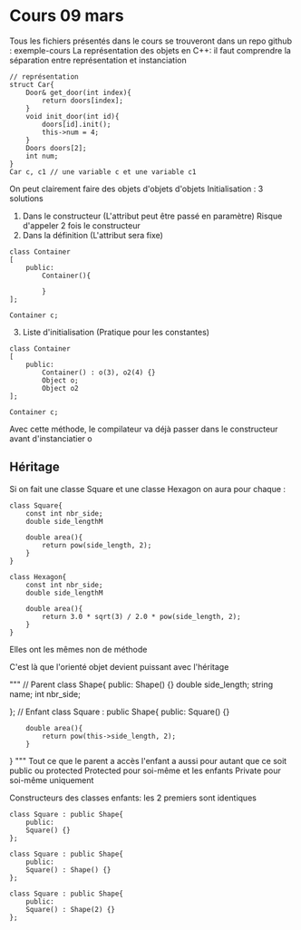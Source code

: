 # Cours 09 mars 
Tous les fichiers présentés dans le cours se trouveront dans un repo github : exemple-cours
La représentation des objets en C++:
il faut comprendre la séparation entre représentation et instanciation
```
// représentation
struct Car{
    Door& get_door(int index){
        return doors[index];
    }
    void init_door(int id){
        doors[id].init();
        this->num = 4;
    }
    Doors doors[2];
    int num;
}
Car c, c1 // une variable c et une variable c1
```
On peut clairement faire des objets d'objets d'objets
Initialisation : 3 solutions
1) Dans le constructeur (L'attribut peut être passé en paramètre)
    Risque d'appeler 2 fois le constructeur
2) Dans la définition (L'attribut sera fixe)
```
class Container
[
    public:
        Container(){

        }
];

Container c;
```
3) Liste d'initialisation (Pratique pour les constantes)
```
class Container
[
    public:
        Container() : o(3), o2(4) {}
        Object o;
        Object o2
];

Container c;
```
Avec cette méthode, le compilateur va déjà passer dans le constructeur avant d'instanciatier o



## Héritage
Si on fait une classe Square et une classe Hexagon on aura pour chaque :
```
class Square{
    const int nbr_side;
    double side_lengthM

    double area(){
        return pow(side_length, 2);
    }
}

class Hexagon{
    const int nbr_side;
    double side_lengthM

    double area(){
        return 3.0 * sqrt(3) / 2.0 * pow(side_length, 2);
    }
}
```
Elles ont les mêmes non de méthode

C'est là que l'orienté objet devient puissant avec l'héritage

"""
// Parent
class Shape{
    public:
        Shape() {}
        double side_length;
        string name;
        int nbr_side;

};
// Enfant
class Square : public Shape{
    public:
        Square() {}

        double area(){
            return pow(this->side_length, 2);
        }
}
"""
Tout ce que le parent a accès l'enfant a aussi pour autant que ce soit public ou protected
Protected pour soi-même et les enfants
Private pour soi-même uniquement

Constructeurs des classes enfants: les 2 premiers sont identiques
```
class Square : public Shape{
    public:
    Square() {}
};

class Square : public Shape{
    public:
    Square() : Shape() {}
};

class Square : public Shape{
    public:
    Square() : Shape(2) {}
};
```